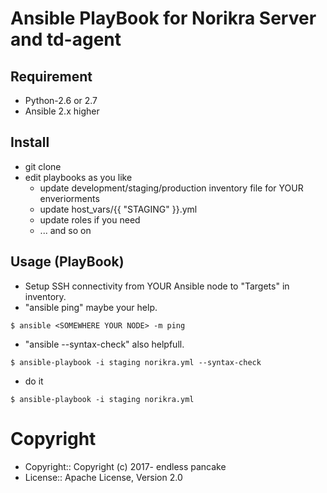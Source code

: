 # Ansible PlayBook for Norikra Server and td-agent

## Requirement
 - Python-2.6 or 2.7
 - Ansible 2.x higher 
 
## Install
 - git clone
 - edit playbooks as you like 
   - update development/staging/production inventory file for YOUR enveriorments
   - update host_vars/{{ "STAGING" }}.yml
   - update roles if you need
   - ... and so on

## Usage (PlayBook)
 - Setup SSH connectivity from YOUR Ansible node to "Targets" in inventory.
 - "ansible ping" maybe your help.
 ```
 $ ansible <SOMEWHERE YOUR NODE> -m ping
 ```
 - "ansible --syntax-check" also helpfull.
 ```
 $ ansible-playbook -i staging norikra.yml --syntax-check
 ```
 - do it
  ```
 $ ansible-playbook -i staging norikra.yml
 ```
 
# Copyright
* Copyright:: Copyright (c) 2017- endless pancake
* License::   Apache License, Version 2.0
